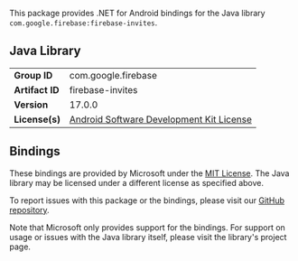 This package provides .NET for Android bindings for the Java library `com.google.firebase:firebase-invites`.

## Java Library

| | |
|-|-|
| **Group ID** | com.google.firebase |
| **Artifact ID** | firebase-invites |
| **Version** | 17.0.0 |
| **License(s)** | [Android Software Development Kit License](https://developer.android.com/studio/terms.html) |

## Bindings

These bindings are provided by Microsoft under the [MIT License](https://opensource.org/licenses/MIT). The Java
library may be licensed under a different license as specified above.

To report issues with this package or the bindings, please visit our [GitHub repository](https://aka.ms/android-libraries).

Note that Microsoft only provides support for the bindings. For support on
usage or issues with the Java library itself, please visit the library's project page.

